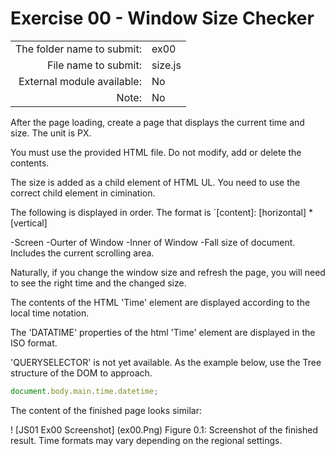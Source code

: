 # Exercise 00 - Window Size Checker

|                            |           |
| -------------------------: | -------   |
| The folder name to submit: | ex00      |
| File name to submit:       | size.js   |
| External module available: | No        | 
| Note:                      | No        |

After the page loading, create a page that displays the current time and size. The unit is PX.

You must use the provided HTML file. Do not modify, add or delete the contents.

The size is added as a child element of HTML UL. You need to use the correct child element in cimination.

The following is displayed in order. The format is `[content]: [horizontal] * [vertical]

-Screen
-Ourter of Window
-Inner of Window
-Fall size of document. Includes the current scrolling area.

Naturally, if you change the window size and refresh the page, you will need to see the right time and the changed size.

The contents of the HTML 'Time' element are displayed according to the local time notation.

The 'DATATIME' properties of the html 'Time' element are displayed in the ISO format.

'QUERYSELECTOR' is not yet available. As the example below, use the Tree structure of the DOM to approach.

````JavaScript
document.body.main.time.datetime;
````

The content of the finished page looks similar:

! [JS01 Ex00 Screenshot] (ex00.Png)
Figure 0.1: Screenshot of the finished result. Time formats may vary depending on the regional settings.